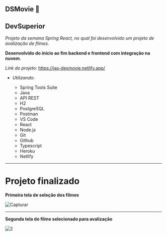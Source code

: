 DSMovie 🖖
---
DevSuperior
---
_*Projeto da semana Spring React, no qual foi desenvolvido um projeto de avalização de filmes*_.

**Desenvolvido do inicio ao fim backend e frontend com integração na nuvem**. 

*Link do projeto*:  https://jas-desmovie.netlify.app/

* *Utilizando*:

   * Spring Tools Suite
   * Java
   * API REST
   * H2
   * PostgreSQL
   * Postman
   * VS Code
   * React
   * Node.js
   * Git
   * Github
   * Typescript
   * Heroku
   * Netlify
---   
# Projeto finalizado

**Primeira tela de seleção dos filmes**

![Capturar](https://user-images.githubusercontent.com/73995947/159993684-2e4d7c7a-485c-4691-917a-942500dd2541.PNG)

---

**Segunda tela do filme selecionado para avalização**

![2](https://user-images.githubusercontent.com/73995947/159993701-622524d8-469d-4349-94a9-0d6e8bf292a1.PNG)
